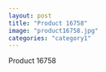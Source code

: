 ```yaml
---
layout: post
title: "Product 16758"
image: "product16758.jpg"
categories: "category1"
---
```

Product 16758
